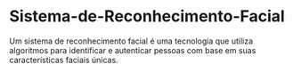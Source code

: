 # Sistema-de-Reconhecimento-Facial
Um sistema de reconhecimento facial é uma tecnologia que utiliza algoritmos para identificar e autenticar pessoas com base em suas características faciais únicas.
